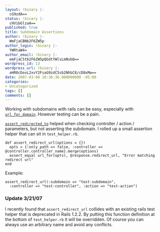 ```yaml
---
layout: !binary |-
  cG9zdA==
status: !binary |-
  cHVibGlzaA==
published: true
title: Subdomain Assertions
author: !binary |-
  WmFjaCBNb2F6ZW5p
author_login: !binary |-
  YWRtaW4=
author_email: !binary |-
  emFjaC5tb2F6ZW5pQGdtYWlsLmNvbQ==
wordpress_id: 13
wordpress_url: !binary |-
  aHR0cDovL2xvY2FsaG9zdC5sb2NhbC8/cD0xMw==
date: 2007-03-08 20:36:36.000000000 -05:00
categories:
- Uncategorized
tags: []
comments: []
---
```

Working with subdomains with rails can be easy, especially with [`url_for_domain`](http://wiki.rubyonrails.org/rails/pages/Url+for+domain). However testing can be a pain.

[`assert_redirected_to`](http://api.rubyonrails.com/classes/ActionController/Assertions/ResponseAssertions.html#M000203) helped when checking controller / action / parameters, but not asserting the subdomain. I rolled up a small assertion helper that can sit in `test_helper.rb`.


    def assert_redirect_url(options = {})
      opts = {:only_path => false, :controller => @controller.controller_name}.merge(options)
      assert_equal url_for(opts), @response.redirect_url, "Error matching redirect url"
    end

Example:


    assert_redirect_url(:subdomain => "test-subdomain", 
      :controller => "test-controller", :action => "test-action")


### Update 3/21/07

I recently found that `assert_redirect_url` collides with an existing rails test helper that is deprecated in Rails 1.2.2. By putting this function definition at the bottom of `test_helper.rb` it will be overridden. Of course you can always use an arbitrary name and avoid any conflicts.
